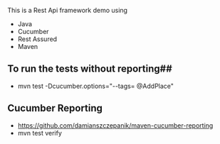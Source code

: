 This is a Rest Api framework demo using 
- Java
- Cucumber
- Rest Assured
- Maven

## To run the tests without reporting##
- mvn test -Dcucumber.options="--tags= @AddPlace"

## Cucumber Reporting ##
- https://github.com/damianszczepanik/maven-cucumber-reporting
- mvn test verify